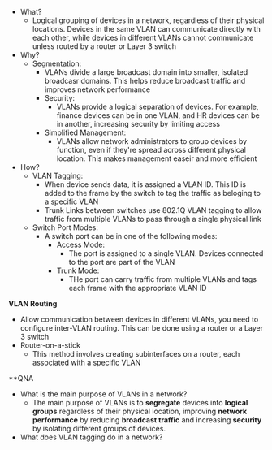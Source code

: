 - What?
	- Logical grouping of devices in a network, regardless of their physical locations. Devices in the same VLAN can communicate directly with each other, while devices in different VLANs cannot communicate unless routed by a router or Layer 3 switch
- Why?
	- Segmentation:
		- VLANs divide a large broadcast domain into smaller, isolated broadcasr domains. This helps reduce broadcast traffic and improves network performance
		- Security:
			- VLANs provide a logical separation of devices. For example, finance devices can be in one VLAN, and HR devices can be in another, increasing security by limiting access
		- Simplified Management:
			- VLANs allow network administrators to group devices by function, even if they're spread across different physical location. This makes management easeir and more efficient
- How?
	- VLAN Tagging:
		- When device sends data, it is assigned a VLAN ID. This ID is added to the frame by the switch to tag the traffic as beloging to a specific VLAN
		- Trunk Links between switches use 802.1Q VLAN tagging to allow traffic from multiple VLANs to pass through a single physical link
	- Switch Port Modes:
		- A switch port can be in one of the following modes:
			- Access Mode:
				- The port is assigned to a single VLAN. Devices connected to the port are part of the VLAN
			- Trunk Mode:
				- THe port can carry traffic from multiple VLANs and tags each frame with the appropriate VLAN ID

**VLAN Routing**
- Allow communication between devices in different VLANs, you need to configure inter-VLAN routing. This can be done using a router or a Layer 3 switch
- Router-on-a-stick
	- This method involves creating subinterfaces on a router, each associated with a specific VLAN

**QNA
- What is the main purpose of VLANs in a network?
	- The main purpose of VLANs is to **segregate** devices into **logical groups** regardless of their physical location, improving **network performance** by reducing **broadcast traffic** and increasing **security** by isolating different groups of devices.
- What does VLAN tagging do in a network?